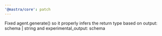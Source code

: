 ```yaml
---
'@mastra/core': patch
---
```


Fixed agent.generate() so it properly infers the return type based on output: schema | string and experimental_output: schema
